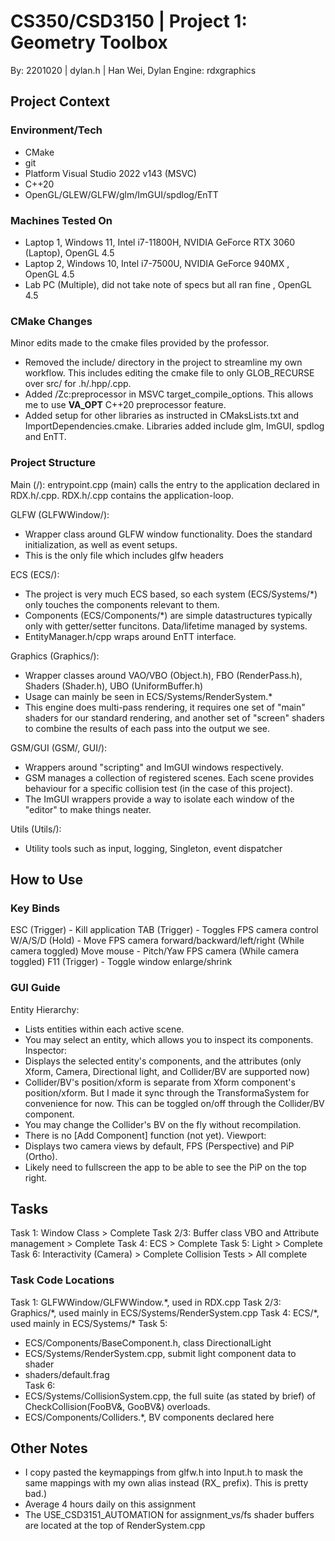 # CS350/CSD3150 | Project 1: Geometry Toolbox
By: 2201020 | dylan.h | Han Wei, Dylan
Engine: rdxgraphics

## Project Context
### Environment/Tech
- CMake
- git
- Platform Visual Studio 2022 v143 (MSVC)
- C++20
- OpenGL/GLEW/GLFW/glm/ImGUI/spdlog/EnTT

### Machines Tested On
- Laptop 1, Windows 11, Intel i7-11800H, NVIDIA GeForce RTX 3060 (Laptop), OpenGL 4.5
- Laptop 2, Windows 10, Intel i7-7500U,  NVIDIA GeForce 940MX			 , OpenGL 4.5
- Lab PC (Multiple), did not take note of specs but all ran fine 		 , OpenGL 4.5

### CMake Changes
Minor edits made to the cmake files provided by the professor.
- Removed the include/ directory in the project to streamline my own workflow. This includes editing the cmake file to only GLOB_RECURSE over src/ for .h/.hpp/.cpp.
- Added /Zc:preprocessor in MSVC target_compile_options. This allows me to use __VA_OPT__ C++20 preprocessor feature.
- Added setup for other libraries as instructed in CMaksLists.txt and ImportDependencies.cmake. Libraries added include glm, ImGUI, spdlog and EnTT.

### Project Structure
Main (/):
entrypoint.cpp (main) calls the entry to the application declared in RDX.h/.cpp.
RDX.h/.cpp contains the application-loop.

GLFW (GLFWWindow/):
- Wrapper class around GLFW window functionality. Does the standard initialization, as well as event setups.
- This is the only file which includes glfw headers

ECS (ECS/):
- The project is very much ECS based, so each system (ECS/Systems/*) only touches the components relevant to them.
- Components (ECS/Components/*) are simple datastructures typically only with getter/setter funcitons. Data/lifetime managed by systems.
- EntityManager.h/cpp wraps around EnTT interface.

Graphics (Graphics/):
- Wrapper classes around VAO/VBO (Object.h), FBO (RenderPass.h), Shaders (Shader.h), UBO (UniformBuffer.h)
- Usage can mainly be seen in ECS/Systems/RenderSystem.*
- This engine does multi-pass rendering, it requires one set of "main" shaders for our standard rendering, and another set of "screen" shaders to combine the results of each pass into the output we see.

GSM/GUI (GSM/, GUI/):
- Wrappers around "scripting" and ImGUI windows respectively.
- GSM manages a collection of registered scenes. Each scene provides behaviour for a specific collision test (in the case of this project).
- The ImGUI wrappers provide a way to isolate each window of the "editor" to make things neater.

Utils (Utils/):
- Utility tools such as input, logging, Singleton, event dispatcher

## How to Use
### Key Binds
ESC (Trigger)	- Kill application
TAB (Trigger)	- Toggles FPS camera control
W/A/S/D (Hold)	- Move FPS camera forward/backward/left/right (While camera toggled)
Move mouse		- Pitch/Yaw FPS camera (While camera toggled)
F11 (Trigger)	- Toggle window enlarge/shrink

### GUI Guide
Entity Hierarchy:
- Lists entities within each active scene.
- You may select an entity, which allows you to inspect its components.
Inspector:
- Displays the selected entity's components, and the attributes (only Xform, Camera, Directional light, and Collider/BV are supported now)
- Collider/BV's position/xform is separate from Xform component's position/xform. But I made it sync through the TransformaSystem for convenience for now. This can be toggled on/off through the Collider/BV component.
- You may change the Collider's BV on the fly without recompilation.
- There is no [Add Component] function (not yet).
Viewport:
- Displays two camera views by default, FPS (Perspective) and PiP (Ortho).
- Likely need to fullscreen the app to be able to see the PiP on the top right.

## Tasks
Task 1: Window Class								> Complete
Task 2/3: Buffer class VBO and Attribute management > Complete
Task 4: ECS											> Complete
Task 5: Light										> Complete
Task 6: Interactivity (Camera)						> Complete
Collision Tests										> All complete

### Task Code Locations
Task 1:	  GLFWWindow/GLFWWindow.\*, used in RDX.cpp
Task 2/3: Graphics/\*, used mainly in ECS/Systems/RenderSystem.cpp
Task 4:	  ECS/\*, used mainly in ECS/Systems/\*
Task 5: 
- ECS/Components/BaseComponent.h, class DirectionalLight
- ECS/Systems/RenderSystem.cpp, submit light component data to shader
- shaders/default.frag			
Task 6:
- ECS/Systems/CollisionSystem.cpp, the full suite (as stated by brief) of CheckCollision(FooBV&, GooBV&) overloads.
- ECS/Components/Colliders.\*, BV components declared here

## Other Notes
- I copy pasted the keymappings from glfw.h into Input.h to mask the same mappings with my own alias instead (RX_ prefix). This is pretty bad.)
- Average 4 hours daily on this assignment
- The USE_CSD3151_AUTOMATION for assignment_vs/fs shader buffers are located at the top of RenderSystem.cpp